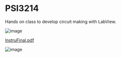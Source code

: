 # PSI3214

Hands on class to develop circuit making with LabView.

![image](https://github.com/Soneeca/PSI3214/assets/62733610/39a3ef3b-36c6-45a9-943c-126f234fee59)

[InstruFinal.pdf](https://github.com/Soneeca/PSI3214/files/15123627/InstruFinal.pdf)

![image](https://github.com/Soneeca/PSI3214/assets/62733610/82c8e84a-f5c0-4cc2-b731-1af7e8e3964a)

